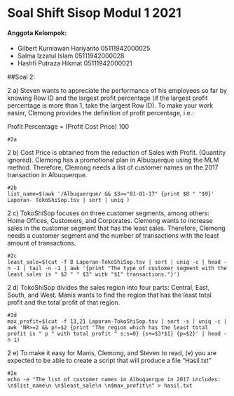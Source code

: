 # Soal Shift Sisop Modul 1 2021

#### Anggota Kelompok:
* Gilbert Kurniawan Hariyanto	05111942000025
* Salma Izzatul Islam	05111942000028
* Hashfi Putraza Hikmat	05111942000021

##Soal 2:

2 a) Steven wants to appreciate the performance of his employees so far by knowing Row ID and the largest profit percentage (if the largest profit percentage is more than 1, take the largest Row ID). To make your work easier, Clemong provides the definition of profit percentage, i.e.:

Profit Percentage = (Profit Cost Price) 100

	#2a

2 b) Cost Price is obtained from the reduction of Sales with Profit. (Quantity ignored). Clemong has a promotional plan in Albuquerque using the MLM method. Therefore, Clemong needs a list of customer names on the 2017 transaction in Albuquerque.

	#2b
	list_name=$(awk '/Albuquerque/ && $3>="01-01-17" {print $8 " "$9}' Laporan- TokoShiSop.tsv | sort | uniq )


2 c) TokoShiSop focuses on three customer segments, among others: Home Offices, Customers, and Corporates. Clemong wants to increase sales in the customer segment that has the least sales. Therefore, Clemong needs a customer segment and the number of transactions with the least amount of transactions.

	#2c
	least_sale=$(cut -f 8 Laporan-TokoShiSop.tsv | sort | uniq -c | head -n -1 | tail -n -1 | awk '{print "The type of customer segment with the least sales is " $2 " " $3" with "$1" transactions."}')


2 d) TokoShiSop divides the sales region into four parts: Central, East, South, and West. Manis wants to find the region that has the least total profit and the total profit of that region.

	#2d
	max_profit=$(cut -f 13,21 Laporan-TokoShiSop.tsv | sort -s | uniq -c | awk 'NR>=2 && p!=$2 {print "The region which has the least total profit is " p " with total profit " s;s=0} {s+=$3*$1} {p=$2}' | head -n 1)

2 e) To make it easy for Manis, Clemong, and Steven to read, (e) you are expected to be able to create a script that will produce a file “Hasil.txt” 
	
	#2e
	echo -e "The list of customer names in Albuquerque in 2017 includes: \n$list_name\n \n$least_sale\n \n$max_profit\n" > hasil.txt
